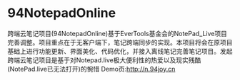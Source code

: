 # 94NotepadOnline
跨端云笔记项目(94NotepadOnline)基于EverTools基金会的NotePad_Live项目完善调整。项目重点在于无客户端下，笔记跨端同步的实现。本项目将会在原项目基础上进行功能更新、界面美化、代码优化，并接入离线笔记完善笔记项目。发起跨端云笔记项目是基于对Notepad.live极大便利性的热爱以及现实残酷(NotePad.live已无法打开)的惋惜
Demo页:http://n.94joy.cn
